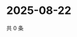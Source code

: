 # 2025-08-22

共 0 条

<!-- BEGIN ZHIHUQUESTIONS -->
<!-- 最后更新时间 Fri Aug 22 2025 08:54:07 GMT+0800 (China Standard Time) -->

<!-- END ZHIHUQUESTIONS -->
